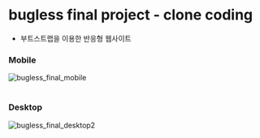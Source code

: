 # bugless final project - clone coding
+ 부트스트랩을 이용한 반응형 웹사이트
### Mobile
![bugless_final_mobile](https://user-images.githubusercontent.com/78066837/106378442-2f2d6a00-63e8-11eb-9bfb-2a5d1f740b9c.gif)
<br/>
<br/>
### Desktop
![bugless_final_desktop2](https://user-images.githubusercontent.com/78066837/106378423-ff7e6200-63e7-11eb-8a9f-cb897a80f609.gif)

